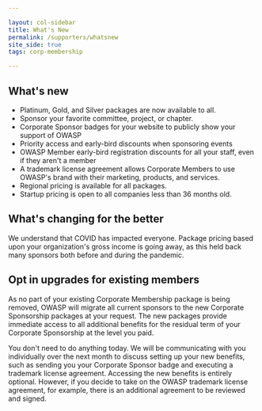 ```yaml
---

layout: col-sidebar
title: What's New
permalink: /supporters/whatsnew
site_side: true
tags: corp-membership

---
```


## What's new

- Platinum, Gold, and Silver packages are now available to all.
- Sponsor your favorite committee, project, or chapter.
- Corporate Sponsor badges for your website to publicly show your support of OWASP
- Priority access and early-bird discounts when sponsoring events 
- OWASP Member early-bird registration discounts for all your staff, even if they aren't a member
- A trademark license agreement allows Corporate Members to use OWASP's brand with their marketing,  products, and services.
- Regional pricing is available for all packages.
- Startup pricing is open to all companies less than 36 months old.

## What's changing for the better

We understand that COVID has impacted everyone. Package pricing based upon your organization's gross income is going away, as this held back many sponsors both before and during the pandemic. 

## Opt in upgrades for existing members

As no part of your existing Corporate Membership package is being removed, OWASP will migrate all current sponsors to the new Corporate Sponsorship packages at your request. The new packages provide immediate access to all additional benefits for the residual term of your Corporate Sponsorship at the level you paid.

You don't need to do anything today. We will be communicating with you individually over the next month to discuss setting up your new benefits, such as sending you your Corporate Sponsor badge and executing a trademark license agreement. Accessing the new benefits is entirely optional. However, if you decide to take on the OWASP trademark license agreement, for example, there is an additional agreement to be reviewed and signed.
